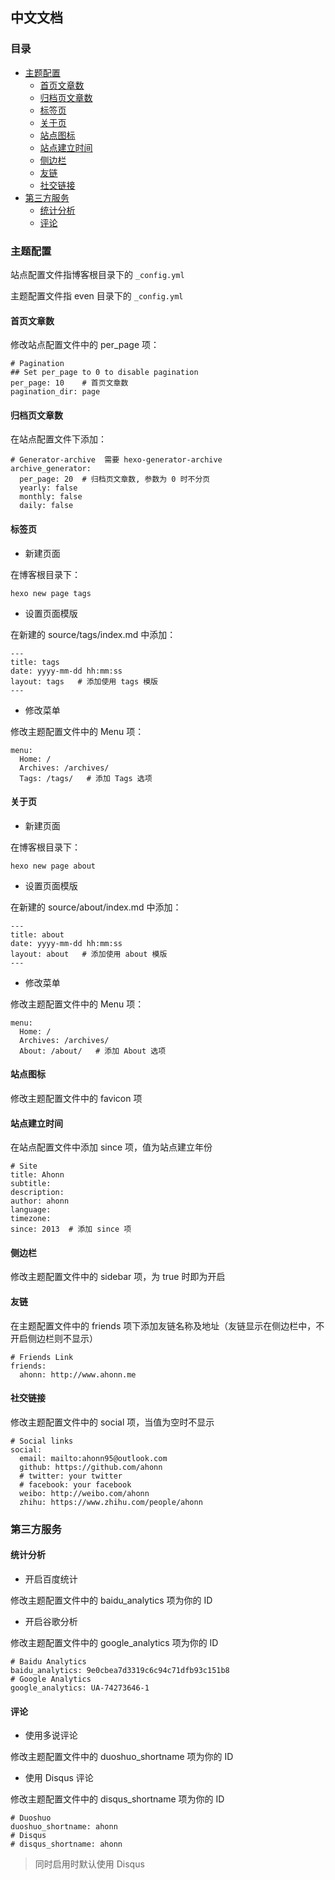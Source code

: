 ## 中文文档

### 目录
- [主题配置](#主题配置)
  + [首页文章数](#首页文章数)
  + [归档页文章数](#归档页文章数)
  + [标签页](#标签页)
  + [关于页](#关于页)
  + [站点图标](#站点图标)
  + [站点建立时间](#站点建立时间)
  + [侧边栏](#侧边栏)
  + [友链](#友链)
  + [社交链接](#社交链接)
- [第三方服务](#第三方服务)
  + [统计分析](#统计分析)
  + [评论](#评论)

### 主题配置
站点配置文件指博客根目录下的 `_config.yml`

主题配置文件指 even 目录下的 `_config.yml`

#### 首页文章数
修改站点配置文件中的 per_page 项：
```
# Pagination
## Set per_page to 0 to disable pagination
per_page: 10    # 首页文章数
pagination_dir: page
```

#### 归档页文章数
在站点配置文件下添加：
```
# Generator-archive  需要 hexo-generator-archive
archive_generator:
  per_page: 20  # 归档页文章数, 参数为 0 时不分页
  yearly: false
  monthly: false
  daily: false
```

#### 标签页
- 新建页面

在博客根目录下：
```
hexo new page tags
```
- 设置页面模版

在新建的 source/tags/index.md 中添加：
```
---
title: tags
date: yyyy-mm-dd hh:mm:ss
layout: tags   # 添加使用 tags 模版
---
```
- 修改菜单

修改主题配置文件中的 Menu 项：
```
menu:
  Home: /
  Archives: /archives/
  Tags: /tags/   # 添加 Tags 选项
```

#### 关于页
- 新建页面

在博客根目录下：
```
hexo new page about
```
- 设置页面模版

在新建的 source/about/index.md 中添加：
```
---
title: about
date: yyyy-mm-dd hh:mm:ss
layout: about   # 添加使用 about 模版
---
```
- 修改菜单

修改主题配置文件中的 Menu 项：
```
menu:
  Home: /
  Archives: /archives/
  About: /about/   # 添加 About 选项
```

#### 站点图标
修改主题配置文件中的 favicon 项

#### 站点建立时间
在站点配置文件中添加 since 项，值为站点建立年份
```
# Site
title: Ahonn
subtitle:
description:
author: ahonn
language:
timezone:
since: 2013  # 添加 since 项
```

#### 侧边栏
修改主题配置文件中的 sidebar 项，为 true 时即为开启

#### 友链
在主题配置文件中的 friends 项下添加友链名称及地址（友链显示在侧边栏中，不开启侧边栏则不显示）
```
# Friends Link
friends:
  ahonn: http://www.ahonn.me
```

#### 社交链接
修改主题配置文件中的 social 项，当值为空时不显示
```
# Social links
social:
  email: mailto:ahonn95@outlook.com
  github: https://github.com/ahonn
  # twitter: your twitter
  # facebook: your facebook
  weibo: http://weibo.com/ahonn
  zhihu: https://www.zhihu.com/people/ahonn
```

### 第三方服务
#### 统计分析
- 开启百度统计

修改主题配置文件中的 baidu_analytics 项为你的 ID

- 开启谷歌分析

修改主题配置文件中的 google_analytics 项为你的 ID
```
# Baidu Analytics
baidu_analytics: 9e0cbea7d3319c6c94c71dfb93c151b8
# Google Analytics
google_analytics: UA-74273646-1
```

#### 评论
- 使用多说评论

修改主题配置文件中的 duoshuo_shortname 项为你的 ID

- 使用 Disqus 评论

修改主题配置文件中的 disqus_shortname 项为你的 ID
```
# Duoshuo
duoshuo_shortname: ahonn
# Disqus
# disqus_shortname: ahonn
```

> 同时启用时默认使用 Disqus
